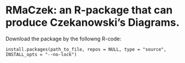 # RMaCzek: an R-package that can produce Czekanowski’s Diagrams.

Download the package by the followng R-code:
```
install.packages(path_to_file, repos = NULL, type = "source", INSTALL_opts = "--no-lock")
```
